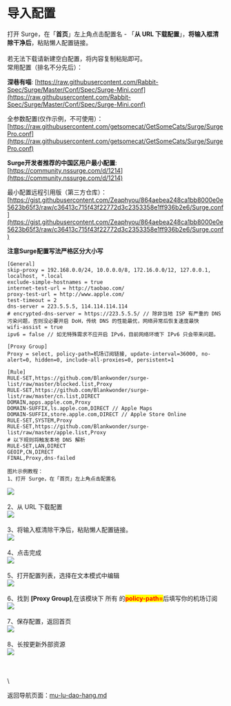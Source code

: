 # 导入配置

打开 Surge，在「**首页**」左上角点击配置名 - 「**从 URL 下载配置**」，**将输入框清除干净后**，粘贴懒人配置链接。\
\
若无法下载请新建空白配置，将内容复制粘贴即可。\
常用配置（排名不分先后）：

**深巷有喵**: [https://raw.githubusercontent.com/Rabbit-Spec/Surge/Master/Conf/Spec/Surge-Mini.conf](https://raw.githubusercontent.com/Rabbit-Spec/Surge/Master/Conf/Spec/Surge-Mini.conf)

全参数配置(仅作示例，不可使用）：[https://raw.githubusercontent.com/getsomecat/GetSomeCats/Surge/SurgePro.conf](https://raw.githubusercontent.com/getsomecat/GetSomeCats/Surge/SurgePro.conf)

**Surge开发者推荐的中国区用户最小配置**: [https://community.nssurge.com/d/1214](https://community.nssurge.com/d/1214)

最小配置远程引用版（第三方仓库）：[https://gist.githubusercontent.com/Zeaphyou/864aebea248ca1bb8000e0e5623b65f3/raw/c36413c715f43f22772d3c2353358e1ff936b2e6/Surge.conf](https://gist.githubusercontent.com/Zeaphyou/864aebea248ca1bb8000e0e5623b65f3/raw/c36413c715f43f22772d3c2353358e1ff936b2e6/Surge.conf)

**注意Surge配置写法严格区分大小写**

```
[General]
skip-proxy = 192.168.0.0/24, 10.0.0.0/8, 172.16.0.0/12, 127.0.0.1, localhost, *.local
exclude-simple-hostnames = true
internet-test-url = http://taobao.com/
proxy-test-url = http://www.apple.com/
test-timeout = 2
dns-server = 223.5.5.5, 114.114.114.114
# encrypted-dns-server = https://223.5.5.5/ // 除非当地 ISP 有严重的 DNS 污染问题，否则没必要开启 DoH，传统 DNS 的性能最优，网络异常后恢复速度最快
wifi-assist = true
ipv6 = false // 如无特殊需求不应开启 IPv6，目前网络环境下 IPv6 只会带来问题。

[Proxy Group]
Proxy = select, policy-path=机场订阅链接, update-interval=36000, no-alert=0, hidden=0, include-all-proxies=0, persistent=1

[Rule]
RULE-SET,https://github.com/Blankwonder/surge-list/raw/master/blocked.list,Proxy
RULE-SET,https://github.com/Blankwonder/surge-list/raw/master/cn.list,DIRECT
DOMAIN,apps.apple.com,Proxy
DOMAIN-SUFFIX,ls.apple.com,DIRECT // Apple Maps
DOMAIN-SUFFIX,store.apple.com,DIRECT // Apple Store Online
RULE-SET,SYSTEM,Proxy
RULE-SET,https://github.com/Blankwonder/surge-list/raw/master/apple.list,Proxy
# 以下规则将触发本地 DNS 解析
RULE-SET,LAN,DIRECT
GEOIP,CN,DIRECT
FINAL,Proxy,dns-failed

图片示例教程：
1、打开 Surge，在「首页」左上角点击配置名
```

![](../.gitbook/assets/photo\_3\_2022-11-16\_09-33-46.jpg)\
\
2、从 URL 下载配置\
![](../.gitbook/assets/photo\_1\_2022-11-16\_09-33-46.jpg)\
\
3、将输入框清除干净后，粘贴懒人配置链接。\
![](../.gitbook/assets/photo\_2\_2022-11-16\_09-33-46.jpg)\
\
4、点击完成\
![](../.gitbook/assets/photo\_8\_2022-11-16\_09-33-46.jpg)\
\
5、打开配置列表，选择在文本模式中编辑\
![](../.gitbook/assets/photo\_4\_2022-11-16\_09-33-46.jpg)\
\
6、找到 **\[Proxy Group]**,在该模块下 所有 的<mark style="color:red;">**policy-path=**</mark>后填写你的机场订阅\
![](../.gitbook/assets/photo\_5\_2022-11-16\_09-33-46.jpg)\
\
7、保存配置，返回首页\
![](../.gitbook/assets/photo\_6\_2022-11-16\_09-33-46.jpg)\
\
8、长按更新外部资源\
![](../.gitbook/assets/photo\_7\_2022-11-16\_09-33-46.jpg)\
\
\
\
\


返回导航页面：[mu-lu-dao-hang.md](../mu-lu-dao-hang.md "mention")
